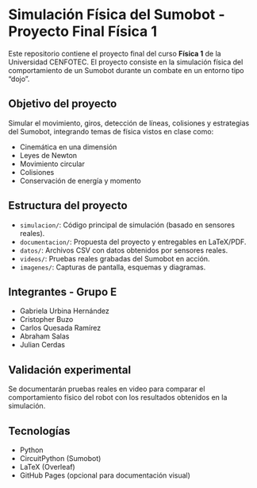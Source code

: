 # Simulación Física del Sumobot - Proyecto Final Física 1

Este repositorio contiene el proyecto final del curso **Física 1** de la Universidad CENFOTEC. El proyecto consiste en la simulación física del comportamiento de un Sumobot durante un combate en un entorno tipo “dojo”.

## Objetivo del proyecto

Simular el movimiento, giros, detección de líneas, colisiones y estrategias del Sumobot, integrando temas de física vistos en clase como:

- Cinemática en una dimensión
- Leyes de Newton
- Movimiento circular
- Colisiones
- Conservación de energía y momento

##  Estructura del proyecto

- `simulacion/`: Código principal de simulación (basado en sensores reales).
- `documentacion/`: Propuesta del proyecto y entregables en LaTeX/PDF.
- `datos/`: Archivos CSV con datos obtenidos por sensores reales.
- `videos/`: Pruebas reales grabadas del Sumobot en acción.
- `imagenes/`: Capturas de pantalla, esquemas y diagramas.

## Integrantes - Grupo E

- Gabriela Urbina Hernández  
- Cristopher Buzo  
- Carlos Quesada Ramírez  
- Abraham Salas  
- Julian Cerdas  

## Validación experimental

Se documentarán pruebas reales en video para comparar el comportamiento físico del robot con los resultados obtenidos en la simulación.

## Tecnologías

- Python
- CircuitPython (Sumobot)
- LaTeX (Overleaf)
- GitHub Pages (opcional para documentación visual)



